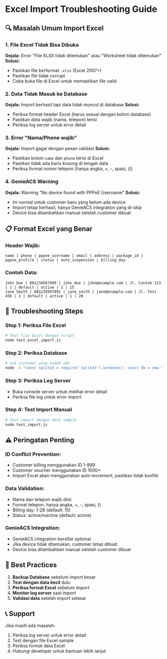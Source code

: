 # Excel Import Troubleshooting Guide

## 🔍 **Masalah Umum Import Excel**

### **1. File Excel Tidak Bisa Dibuka**
**Gejala:** Error "File XLSX tidak ditemukan" atau "Worksheet tidak ditemukan"
**Solusi:**
- Pastikan file berformat `.xlsx` (Excel 2007+)
- Pastikan file tidak corrupt
- Coba buka file di Excel untuk memastikan file valid

### **2. Data Tidak Masuk ke Database**
**Gejala:** Import berhasil tapi data tidak muncul di database
**Solusi:**
- Periksa format header Excel (harus sesuai dengan kolom database)
- Pastikan data wajib (nama, telepon) terisi
- Periksa log server untuk error detail

### **3. Error "Nama/Phone wajib"**
**Gejala:** Import gagal dengan pesan validasi
**Solusi:**
- Pastikan kolom `name` dan `phone` terisi di Excel
- Pastikan tidak ada baris kosong di tengah data
- Periksa format nomor telepon (hanya angka, +, -, spasi, ())

### **4. GenieACS Warning**
**Gejala:** Warning "No device found with PPPoE Username"
**Solusi:**
- Ini normal untuk customer baru yang belum ada device
- Import tetap berhasil, hanya GenieACS integration yang di-skip
- Device bisa ditambahkan manual setelah customer dibuat

## 📋 **Format Excel yang Benar**

### **Header Wajib:**
```
name | phone | pppoe_username | email | address | package_id | pppoe_profile | status | auto_suspension | billing_day
```

### **Contoh Data:**
```
John Doe | 081234567890 | john_doe | john@example.com | Jl. Contoh 123 | 1 | default | active | 1 | 15
Jane Smith | 081234567891 | jane_smith | jane@example.com | Jl. Test 456 | 1 | default | active | 1 | 20
```

## 🔧 **Troubleshooting Steps**

### **Step 1: Periksa File Excel**
```bash
# Test file Excel dengan script
node test_excel_import.js
```

### **Step 2: Periksa Database**
```bash
# Cek customer yang sudah ada
node -e "const sqlite3 = require('sqlite3').verbose(); const db = new sqlite3.Database('./data/billing.db'); db.all('SELECT id, username, name, phone FROM customers ORDER BY id', (err, rows) => { if (err) console.error(err); else { console.log('All customers:'); rows.forEach(row => console.log('ID:', row.id, 'Username:', row.username, 'Name:', row.name, 'Phone:', row.phone)); } db.close(); });"
```

### **Step 3: Periksa Log Server**
- Buka console server untuk melihat error detail
- Periksa file log untuk error import

### **Step 4: Test Import Manual**
```bash
# Test import dengan data sample
node test_import.js
```

## ⚠️ **Peringatan Penting**

### **ID Conflict Prevention:**
- Customer billing menggunakan ID 1-999
- Customer voucher menggunakan ID 1000+
- Import Excel akan menggunakan auto-increment, pastikan tidak konflik

### **Data Validation:**
- Nama dan telepon wajib diisi
- Format telepon: hanya angka, +, -, spasi, ()
- Billing day: 1-28 (default: 15)
- Status: active/inactive (default: active)

### **GenieACS Integration:**
- GenieACS integration bersifat optional
- Jika device tidak ditemukan, customer tetap dibuat
- Device bisa ditambahkan manual setelah customer dibuat

## 🚀 **Best Practices**

1. **Backup Database** sebelum import besar
2. **Test dengan data kecil** dulu
3. **Periksa format Excel** sebelum import
4. **Monitor log server** saat import
5. **Validasi data** setelah import selesai

## 📞 **Support**

Jika masih ada masalah:
1. Periksa log server untuk error detail
2. Test dengan file Excel sample
3. Periksa format data Excel
4. Hubungi developer untuk bantuan lebih lanjut
